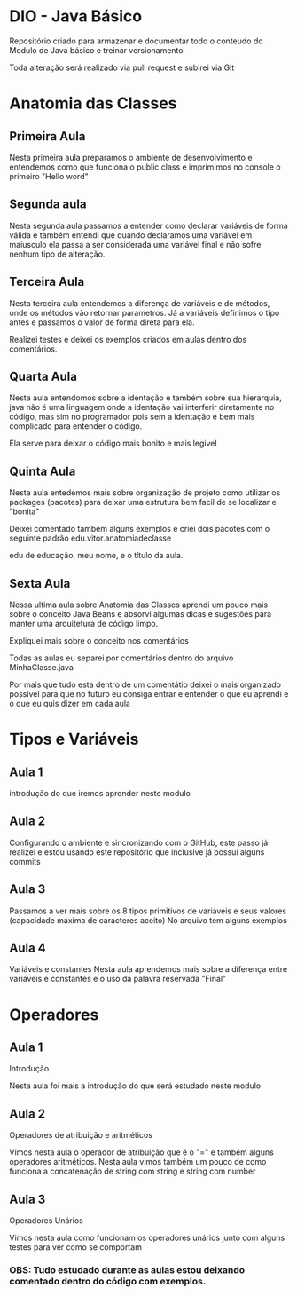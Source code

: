 # DIO - Java Básico

Repositório criado para armazenar e documentar todo o conteudo do Modulo de Java básico e treinar versionamento

Toda alteração será realizado via pull request e subirei via Git

# Anatomia das Classes

## Primeira Aula

Nesta primeira aula preparamos o ambiente de desenvolvimento e entendemos como que funciona o public class e imprimimos no console o primeiro "Hello word"

## Segunda aula

Nesta segunda aula passamos a entender como declarar variáveis de forma válida e também entendi que quando declaramos uma variável em maiusculo ela passa a ser considerada uma variável final e não sofre nenhum tipo de alteração.

## Terceira Aula

Nesta terceira aula entendemos a diferença de variáveis e de métodos, onde os métodos vão retornar parametros. Já a variáveis definimos o tipo antes e passamos o valor de forma direta para ela.

Realizei testes e deixei os exemplos criados em aulas dentro dos comentários.

## Quarta Aula

Nesta aula entendomos sobre a identação e também sobre sua hierarquia, java não é uma linguagem onde a identação vai interferir diretamente no código, mas sim no programador pois sem a identação é bem mais complicado para entender o código. 

Ela serve para deixar o código mais bonito e mais legivel

## Quinta Aula

Nesta aula entedemos mais sobre organização de projeto como utilizar os packages (pacotes) para deixar uma estrutura bem facil de se localizar e "bonita"

Deixei comentado também alguns exemplos e criei dois pacotes com o seguinte padrão edu.vitor.anatomiadeclasse 

edu de educação, meu nome, e o título da aula.

## Sexta Aula
Nessa ultima aula sobre Anatomia das Classes aprendi um pouco mais sobre o conceito Java Beans e absorvi algumas dicas e sugestões para manter uma arquitetura de código limpo. 

Expliquei mais sobre o conceito nos comentários

Todas as aulas eu separei por comentários dentro do arquivo MinhaClasse.java 

Por mais que tudo esta dentro de um comentátio deixei o mais organizado possível para que no futuro eu consiga entrar e entender o que eu aprendi e o que eu quis dizer em cada aula

##

# Tipos e Variáveis

## Aula 1 

introdução do que iremos aprender neste modulo

## Aula 2 

Configurando o ambiente e sincronizando com o GitHub, este passo já realizei e estou usando este repositório que inclusive já possui alguns commits

## Aula 3

Passamos a ver mais sobre os 8 tipos primitivos de variáveis e seus valores (capacidade  máxima de caracteres aceito) No arquivo tem alguns exemplos 

## Aula 4

Variáveis e constantes
Nesta aula aprendemos mais sobre a diferença entre variáveis e constantes e o uso da palavra reservada "Final"

# Operadores

## Aula 1

Introdução

Nesta aula foi mais a introdução do que será estudado neste modulo

## Aula 2 

Operadores de atribuição e aritméticos

Vimos nesta aula o operador de atribuição que é o "=" e também alguns operadores aritméticos. Nesta aula vimos também um pouco de como funciona a concatenação de string com string e string com number

## Aula 3

Operadores Unários

Vimos nesta aula como funcionam os operadores unários junto com alguns testes para ver como se comportam

### OBS: Tudo estudado durante as aulas estou deixando comentado dentro do código com exemplos.